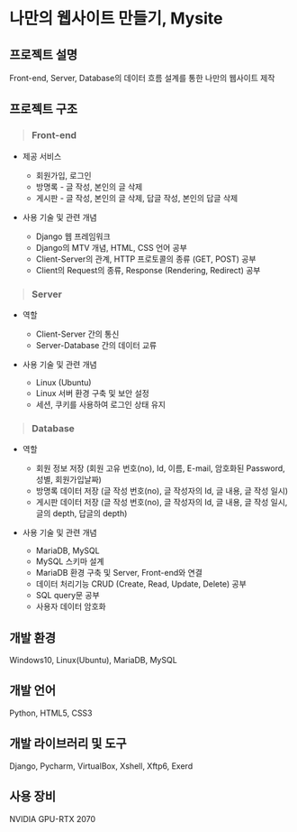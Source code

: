 # 나만의 웹사이트 만들기, Mysite

## 프로젝트 설명
Front-end, Server, Database의 데이터 흐름 설계를 통한 나만의 웹사이트 제작

## 프로젝트 구조
> ### Front-end
- 제공 서비스
  - 회원가입, 로그인
  - 방명록 - 글 작성, 본인의 글 삭제
  - 게시판 - 글 작성, 본인의 글 삭제, 답글 작성, 본인의 답글 삭제

- 사용 기술 및 관련 개념
  - Django 웹 프레임워크
  - Django의 MTV 개념, HTML, CSS 언어 공부
  - Client-Server의 관계, HTTP 프로토콜의 종류 (GET, POST) 공부
  - Client의 Request의 종류, Response (Rendering, Redirect) 공부

> ### Server
- 역할
  - Client-Server 간의 통신
  - Server-Database 간의 데이터 교류

- 사용 기술 및 관련 개념
  - Linux (Ubuntu)
  - Linux 서버 환경 구축 및 보안 설정
  - 세션, 쿠키를 사용하여 로그인 상태 유지

> ### Database
- 역할
  - 회원 정보 저장 (회원 고유 번호(no), Id, 이름, E-mail, 암호화된 Password, 성별, 회원가입날짜)
  - 방명록 데이터 저장 (글 작성 번호(no), 글 작성자의 Id, 글 내용, 글 작성 일시)
  - 게시판 데이터 저장 (글 작성 번호(no), 글 작성자의 Id, 글 내용, 글 작성 일시, 글의 depth, 답글의 depth)

- 사용 기술 및 관련 개념
  - MariaDB, MySQL
  - MySQL 스키마 설계
  - MariaDB 환경 구축 및 Server, Front-end와 연결
  - 데이터 처리기능 CRUD (Create, Read, Update, Delete) 공부
  - SQL query문 공부
  - 사용자 데이터 암호화

## 개발 환경
Windows10, Linux(Ubuntu), MariaDB, MySQL

## 개발 언어
Python, HTML5, CSS3

## 개발 라이브러리 및 도구
Django, Pycharm, VirtualBox, Xshell, Xftp6, Exerd

## 사용 장비
NVIDIA GPU-RTX 2070
